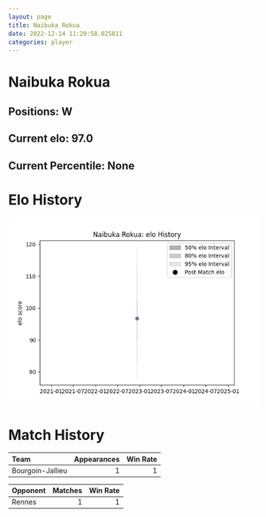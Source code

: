 ```yaml
---  
layout: page  
title: Naibuka Rokua  
date: 2022-12-14 11:29:58.025811  
categories: player  
---
```

# Naibuka Rokua

## Positions: W

## Current elo: 97.0

## Current Percentile: None

# Elo History


![elo history](history_NaibukaRokua.png)
# Match History


| Team             |   Appearances |   Win Rate |
|:-----------------|--------------:|-----------:|
| Bourgoin-Jallieu |             1 |          1 |

| Opponent   |   Matches |   Win Rate |
|:-----------|----------:|-----------:|
| Rennes     |         1 |          1 |